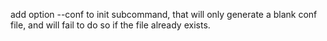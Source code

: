 add option --conf to init subcommand, that will only generate a blank conf file, and will fail to do so if the file already exists.